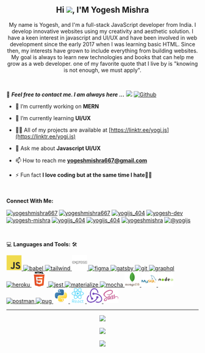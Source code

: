 <h2 align="center">Hi <img src="https://media.giphy.com/media/5HyXGsoFzXWPKFx07j/giphy.gif" width="30">, I'M Yogesh Mishra</h2>
<p align="center">My name is Yogesh, and I'm a full-stack JavaScript developer from India. I develop innovative websites using my creativity and aesthetic solution.
I have a keen interest in javascript and UI/UX and have been involved in web development since the early 2017 when I was learning basic HTML. Since then, my interests have grown to include everything from building websites. My goal is always to learn new technologies and books that can help me grow as a web developer. one of my favorite quote that I live by is "knowing is not enough, we must apply".</p>
<br />

📝 ***Feel free to contact me. I am always here ...*** <img src="https://media.giphy.com/media/WUlplcMpOCEmTGBtBW/giphy.gif" width="30">  [![Github](https://img.shields.io/github/followers/yogeshmishra667?label=Follow%20Me&style=social)](https://github.com/yogeshmishra667)
<br />

<p align="left">  </p>

- 🔭 I’m currently working on **MERN**

- 🌱 I’m currently learning **UI/UX**

- 👨‍💻 All of my projects are available at [https://linktr.ee/yogi.js](https://linktr.ee/yogi.js)

- 💬 Ask me about **Javascript UI/UX**

- 📫 How to reach me **yogeshmishra667@gmail.com**

- ⚡ Fun fact **I love coding but at the same time I hate🤣🤣**

<br/>

 **Connect With Me:**  <br />

<p align="left">
<a href="https://codepen.io/yogeshmishra667" target="blank"><img align="center" src="https://raw.githubusercontent.com/rahuldkjain/github-profile-readme-generator/master/src/images/icons/Social/codepen.svg" alt="yogeshmishra667" height="30" width="40" /></a>
<a href="https://dev.to/yogeshmishra667" target="blank"><img align="center" src="https://raw.githubusercontent.com/rahuldkjain/github-profile-readme-generator/master/src/images/icons/Social/devto.svg" alt="yogeshmishra667" height="30" width="40" /></a>
<a href="https://twitter.com/yogijs_404" target="blank"><img align="center" src="https://raw.githubusercontent.com/rahuldkjain/github-profile-readme-generator/master/src/images/icons/Social/twitter.svg" alt="yogijs_404" height="30" width="40" /></a>
<a href="https://linkedin.com/in/yogesh-dev" target="blank"><img align="center" src="https://raw.githubusercontent.com/rahuldkjain/github-profile-readme-generator/master/src/images/icons/Social/linked-in-alt.svg" alt="yogesh-dev" height="30" width="40" /></a>
<a href="https://stackoverflow.com/users/yogesh-mishra" target="blank"><img align="center" src="https://raw.githubusercontent.com/rahuldkjain/github-profile-readme-generator/master/src/images/icons/Social/stack-overflow.svg" alt="yogesh-mishra" height="30" width="40" /></a>
<a href="https://instagram.com/yogijs_404" target="blank"><img align="center" src="https://raw.githubusercontent.com/rahuldkjain/github-profile-readme-generator/master/src/images/icons/Social/instagram.svg" alt="yogijs_404" height="30" width="40" /></a>
<a href="https://dribbble.com/yogijs_404" target="blank"><img align="center" src="https://raw.githubusercontent.com/rahuldkjain/github-profile-readme-generator/master/src/images/icons/Social/dribbble.svg" alt="yogijs_404" height="30" width="40" /></a>
<a href="https://www.behance.net/yogeshmishra" target="blank"><img align="center" src="https://raw.githubusercontent.com/rahuldkjain/github-profile-readme-generator/master/src/images/icons/Social/behance.svg" alt="yogeshmishra" height="30" width="40" /></a>
<a href="https://medium.com/@yogijs" target="blank"><img align="center" src="https://raw.githubusercontent.com/rahuldkjain/github-profile-readme-generator/master/src/images/icons/Social/medium.svg" alt="@yogijs" height="30" width="40" /></a>
</p>
<br/>

💻 **Languages and Tools:** 🛠️<br />

<p align="left"> <a href="https://developer.mozilla.org/en-US/docs/Web/JavaScript" target="_blank" rel="noreferrer"> <img src="https://raw.githubusercontent.com/devicons/devicon/master/icons/javascript/javascript-original.svg" alt="javascript" width="40" height="40"/> </a> <a href="https://babeljs.io/" target="_blank" rel="noreferrer"> <img src="https://www.vectorlogo.zone/logos/babeljs/babeljs-icon.svg" alt="babel" width="40" height="40"/> </a> <a href="https://tailwindcss.com/" target="_blank" rel="noreferrer"> <img src="https://www.vectorlogo.zone/logos/tailwindcss/tailwindcss-icon.svg" alt="tailwind" width="40" height="40"/> </a><a href="https://expressjs.com" target="_blank" rel="noreferrer"> <img src="https://raw.githubusercontent.com/devicons/devicon/master/icons/express/express-original-wordmark.svg" alt="express" width="40" height="40"/> </a> <a href="https://www.figma.com/" target="_blank" rel="noreferrer"> <img src="https://www.vectorlogo.zone/logos/figma/figma-icon.svg" alt="figma" width="40" height="40"/> </a> <a href="https://www.gatsbyjs.com/" target="_blank" rel="noreferrer"> <img src="https://www.vectorlogo.zone/logos/gatsbyjs/gatsbyjs-icon.svg" alt="gatsby" width="40" height="40"/> </a> <a href="https://git-scm.com/" target="_blank" rel="noreferrer"> <img src="https://www.vectorlogo.zone/logos/git-scm/git-scm-icon.svg" alt="git" width="40" height="40"/> </a> <a href="https://graphql.org" target="_blank" rel="noreferrer"> <img src="https://www.vectorlogo.zone/logos/graphql/graphql-icon.svg" alt="graphql" width="40" height="40"/> </a> <a href="https://heroku.com" target="_blank" rel="noreferrer"> <img src="https://www.vectorlogo.zone/logos/heroku/heroku-icon.svg" alt="heroku" width="40" height="40"/> </a> <a href="https://www.w3.org/html/" target="_blank" rel="noreferrer"> <img src="https://raw.githubusercontent.com/devicons/devicon/master/icons/html5/html5-original-wordmark.svg" alt="html5" width="40" height="40"/> </a> <a href="https://jestjs.io" target="_blank" rel="noreferrer"> <img src="https://www.vectorlogo.zone/logos/jestjsio/jestjsio-icon.svg" alt="jest" width="40" height="40"/> </a>  <a href="https://materializecss.com/" target="_blank" rel="noreferrer"> <img src="https://raw.githubusercontent.com/prplx/svg-logos/5585531d45d294869c4eaab4d7cf2e9c167710a9/svg/materialize.svg" alt="materialize" width="40" height="40"/> </a> <a href="https://mochajs.org" target="_blank" rel="noreferrer"> <img src="https://www.vectorlogo.zone/logos/mochajs/mochajs-icon.svg" alt="mocha" width="40" height="40"/> </a> <a href="https://www.mongodb.com/" target="_blank" rel="noreferrer"> <img src="https://raw.githubusercontent.com/devicons/devicon/master/icons/mongodb/mongodb-original-wordmark.svg" alt="mongodb" width="40" height="40"/> </a> <a href="https://www.mysql.com/" target="_blank" rel="noreferrer"> <img src="https://raw.githubusercontent.com/devicons/devicon/master/icons/mysql/mysql-original-wordmark.svg" alt="mysql" width="40" height="40"/> </a> <a href="https://nodejs.org" target="_blank" rel="noreferrer"> <img src="https://raw.githubusercontent.com/devicons/devicon/master/icons/nodejs/nodejs-original-wordmark.svg" alt="nodejs" width="40" height="40"/> </a> <a href="https://postman.com" target="_blank" rel="noreferrer"> <img src="https://www.vectorlogo.zone/logos/getpostman/getpostman-icon.svg" alt="postman" width="40" height="40"/> </a> <a href="https://pugjs.org" target="_blank" rel="noreferrer"> <img src="https://cdn.worldvectorlogo.com/logos/pug.svg" alt="pug" width="40" height="40"/> </a> <a href="https://www.python.org" target="_blank" rel="noreferrer"> <img src="https://raw.githubusercontent.com/devicons/devicon/master/icons/python/python-original.svg" alt="python" width="40" height="40"/> </a> <a href="https://reactjs.org/" target="_blank" rel="noreferrer"> <img src="https://raw.githubusercontent.com/devicons/devicon/master/icons/react/react-original-wordmark.svg" alt="react" width="40" height="40"/> </a> <a href="https://redux.js.org" target="_blank" rel="noreferrer"> <img src="https://raw.githubusercontent.com/devicons/devicon/master/icons/redux/redux-original.svg" alt="redux" width="40" height="40"/> </a> <a href="https://sass-lang.com" target="_blank" rel="noreferrer"> <img src="https://raw.githubusercontent.com/devicons/devicon/master/icons/sass/sass-original.svg" alt="sass" width="40" height="40"/> 
<br/>

<hr>

<p align="center">
	<img width="450em" src="https://github-readme-stats.vercel.app/api?username=yogeshmishra667&show_icons=true&include_all_commits=true&count_private=true&border=true" />
</p>

<p align="center">
	<img width="450em" src="https://github-readme-streak-stats.herokuapp.com/?user=yogeshmishra667&include_all_commits=true&border=true&include_private=True"/>
</p>

<p align="center">
	<img width="450em" src="https://github-readme-stats.vercel.app/api/top-langs/?username=yogeshmishra667&layout=compact&custom_title=Most%20used%20languages&langs_count=10&include_all_commits=true&hide_progress=true&border=true&hide=">
</p>

<!-- <h4 align="center">Lines of Code per language in the last year only</h4>
<p align="center">
	<img width="450em" src="https://api.githubtrends.io/user/svg/yogeshmishra667/langs?time_range=three_year&include_private=True&loc_metric=changed">
</p> -->
